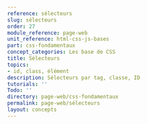 ```yaml
---
reference: sélecteurs
slug: sélecteurs
order: 27
module_reference: page-web
unit_reference: html-css-js-bases
part: css-fondamentaux
concept_categories: Les base de CSS
title: Sélecteurs
topics:
- id, class, élément
description: Sélecteurs par tag, classe, ID
tutorials: ''
Todo: ''
directory: page-web/css-fondamentaux
permalink: page-web/sélecteurs
layout: concepts
---
```


